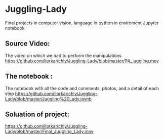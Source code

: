# Juggling-Lady
Final projects in computer vision, language in python in enviroment Jupyter notebook

## Source Video:
The video on which we had to perform the manipulations
https://github.com/liorkarichly/Juggling-Lady/blob/master/P4_juggling.mov

## The notebook : 
The notebook with all the code and comments, photos, and a detail of each step
https://github.com/liorkarichly/Juggling-Lady/blob/master/Juggling%20Lady.ipynb 

## Soluation of project:
https://github.com/liorkarichly/Juggling-Lady/blob/master/Final_Juggling_Lady.mov
